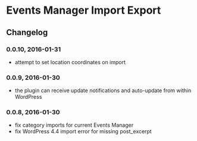 # Events Manager Import Export

## Changelog

### 0.0.10, 2016-01-31

* attempt to set location coordinates on import

### 0.0.9, 2016-01-30

* the plugin can receive update notifications and auto-update from within WordPress

### 0.0.8, 2016-01-30

* fix category imports for current Events Manager
* fix WordPress 4.4 import error for missing post_excerpt

